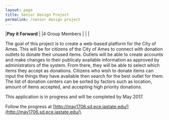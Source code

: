 ```yaml
---
layout: page
title: Senior Design Project
permalink: /senior design project
---
```


|**Pay it Forward**                                   |
|4 Group Members                                              |
|                                             |

The goal of this project is to create a web-based platform for the City of Ames. This will be for
citizens of the City of Ames to connect with donation outlets to donate their unused items.
Outlets will be able to create accounts and make changes to their publicaly available information
as approved by administrators of the system. From there, they will be able to select which items they accept as donations.
Citizens who wish to donate items can input the things they have available then search for the best outlet for them.
The list of donation centers can be sorted by factors such as location, amount of items accepted, and accepting high priority donations.

This application is in progress and will be completed by May 2017.

Follow the progress at [http://may1706.sd.ece.iastate.edu/](http://may1706.sd.ece.iastate.edu/).
